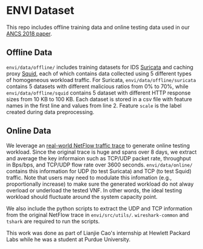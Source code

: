 # ENVI Dataset
This repo includes offline training data and online testing data used in our [ANCS 2018 paper](https://dl.acm.org/citation.cfm?id=3230725).

## Offline Data
```envi/data/offline/``` includes training datasets for IDS [Suricata](https://suricata-ids.org/) and caching proxy [Squid](http://www.squid-cache.org/), each of which contains data collected using 5 different types of homogeneous workload traffic.
For Suricata, ```envi/data/offline/suricata``` contains 5 datasets with different malicious ratios from 0% to 70%, while ```envi/data/offline/squid``` contains 5 dataset with different HTTP response sizes from 10 KB to 100 KB.
Each dataset is stored in a csv file with feature names in the first line and values from line 2. Feature ```scale``` is the label created during data preprocessing.

## Online Data
We leverage an [real-world NetFlow traffic trace](https://www.simpleweb.org/wiki/index.php/Traces#NetFlow_Traces) to generate online testing workload. Since the original trace is huge and spans over 8 days, we extract and average the key informaion such as TCP/UDP packet rate, throughput in Bps/bps, and TCP/UDP flow rate over 3600 seconds. ```envi/data/online/``` contains this information for UDP (to test Suricata) and TCP (to test Squid) traffic. Note that users may need to modulate this infomation (e.g., proportionally increase) to make sure the generated workload do not alway overload or underload the tested VNF. In other words, the ideal testing workload should fluctuate around the system capacity point.

We also include the python scripts to extract the UDP and TCP information from the original NetFlow trace in ```envi/src/utils/```. ```wireshark-common``` and ```tshark``` are required to run the scripts.


This work was done as part of Lianjie Cao's internship at Hewlett Packard Labs while he was a student at Purdue University.
